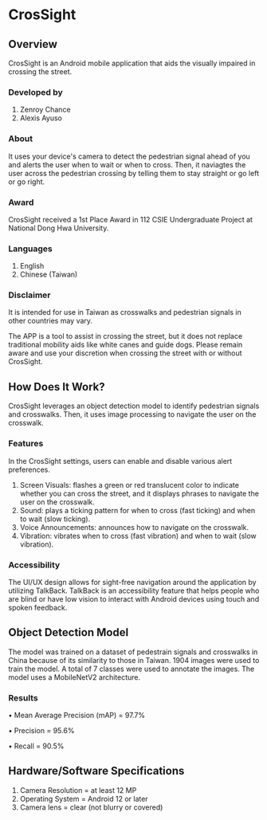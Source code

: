 # CrosSight

## Overview
CrosSight is an Android mobile application that aids the visually impaired in crossing the street. 

### Developed by
1. Zenroy Chance
2. Alexis Ayuso

### About
It uses your device's camera to detect the pedestrian signal ahead of you and alerts the user when to wait or when to cross. Then, it naviagtes the user across the pedestrian crossing by telling them to stay straight or go left or go right.

### Award 
CrosSight received a 1st Place Award in 112 CSIE Undergraduate Project at National Dong Hwa University.

### Languages 
1. English
2. Chinese (Taiwan)

### Disclaimer
It is intended for use in Taiwan as crosswalks and pedestrian signals in other countries may vary. 

The APP is a tool to assist in crossing the street, but it does not replace traditional mobility aids like white canes and guide dogs. Please remain aware and use your discretion when crossing the street with or without CrosSight. 



## How Does It Work?
CrosSight leverages an object detection model to identify pedestrian signals and crosswalks. Then, it uses image processing to navigate the user on the crosswalk. 

### Features
In the CrosSight settings, users can enable and disable various alert preferences.

1. Screen Visuals:   flashes a green or red translucent color to indicate whether you can cross the street, and it displays phrases to navigate the user on the crosswalk.
2. Sound:   plays a ticking pattern for when to cross (fast ticking) and when to wait (slow ticking).
3. Voice Announcements:   announces how to navigate on the crosswalk.
4. Vibration:   vibrates when to cross (fast vibration) and when to wait (slow vibration).

### Accessibility
The UI/UX design allows for sight-free navigation around the application by utilizing TalkBack. TalkBack is an accessibility feature that helps people who are blind or have low vision to interact with Android devices using touch and spoken feedback.



## Object Detection Model
The model was trained on a dataset of pedestrain signals and crosswalks in China because of its similarity to those in Taiwan. 1904 images were used to train the model. A total of 7 classes were used to annotate the images. The model uses a MobileNetV2 architecture. 

### Results
•	Mean Average Precision (mAP) = 97.7%

•	Precision = 95.6%

•	Recall = 90.5%



## Hardware/Software Specifications
1. Camera Resolution = at least 12 MP
2. Operating System = Android 12 or later
3. Camera lens = clear (not blurry or covered)



